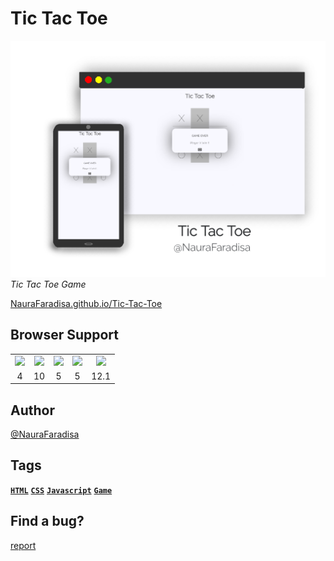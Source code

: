 # Tic Tac Toe

![preview](preview.jpg)
_Tic Tac Toe Game_

[NauraFaradisa.github.io/Tic-Tac-Toe](https://NauraFaradisa.github.io/Tic-Tac-Toe)

## Browser Support

<table style="text-align: center">
	<tr>
		<td><img src="https://lh3.googleusercontent.com/d/1lINX0uQhURf_cqbG1kfOjBOVF5lGea8G=s220?authuser=0"></td>
		<td><img src="https://lh3.googleusercontent.com/d/1lIpSdQ7B9Rag_VfPFSESsX2AtlRuMuu7=s220?authuser=0"></td>
		<td><img src="https://lh3.googleusercontent.com/d/1lJyxyw_V0pxF0UFR59Vw4VtOezBBmvSd=s220?authuser=0"></td>
		<td><img src="https://lh3.googleusercontent.com/d/1lKaeJaCs3Bu9o0yVq7ZzglIwY_Jf_9G1=s220?authuser=0"></td>
		<td><img src="https://lh3.googleusercontent.com/d/1lMBASCaZCEUGnjdWr2xwYwrocrgWgvJP=s220?authuser=0"></td>
	</tr>
	<tr>
		<td> 4 </td>
		<td> 10 </td>
		<td> 5 </td>
		<td> 5 </td>
		<td> 12.1 </td>
	</tr>

</table>

## Author
[@NauraFaradisa](https://github.com/NauraFaradisa)

## Tags

[**`HTML`**](https://github.com/topics/html)
[**`CSS`**](https://github.com/topics/css)
[**`Javascript`**](https://github.com/topics/javascript)
[**`Game`**](https://github.com/topics/game)

## Find a bug?
[report](https://github.com/NauraFaradisa/Tic-Tac-Toe/issues)
